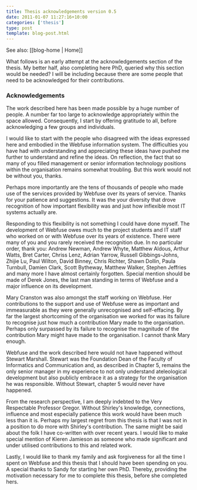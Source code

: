 ```yaml
---
title: Thesis acknowledgements version 0.5
date: 2011-01-07 11:27:16+10:00
categories: ['thesis']
type: post
template: blog-post.html
---
```


See also: [[blog-home | Home]]

What follows is an early attempt at the acknowledgements section of the thesis. My better half, also completing here PhD, queried why this section would be needed? I will be including because there are some people that need to be acknowledged for their contributions.

### Acknowledgements

The work described here has been made possible by a huge number of people. A number far too large to acknowledge appropriately within the space allowed. Consequently, I start by offering gratitude to all, before acknowledging a few groups and individuals.

I would like to start with the people who disagreed with the ideas expressed here and embodied in the Webfuse information system. The difficulties you have had with understanding and appreciating these ideas have pushed me further to understand and refine the ideas. On reflection, the fact that so many of you filled management or senior information technology positions within the organisation remains somewhat troubling. But this work would not be without you, thanks.

Perhaps more importantly are the tens of thousands of people who made use of the services provided by Webfuse over its years of service. Thanks for your patience and suggestions. It was the your diversity that drove recognition of how important flexibility was and just how inflexible most IT systems actually are.

Responding to this flexibility is not something I could have done myself. The development of Webfuse owes much to the project students and IT staff who worked on or with Webfuse over its years of existence. There were many of you and you rarely received the recognition due. In no particular order, thank you: Andrew Newman, Andrew Whyte, Matthew Aldous, Arthur Watts, Bret Carter, Chriss Lenz, Adrian Yarrow, Russell Gibbings-Johns, Zhijie Lu, Paul Wilton, David Binney, Chris Richter, Shawn Dollin, Paula Turnbull, Damien Clark, Scott Bytheway, Matthew Walker, Stephen Jeffries and many more I have almost certainly forgotten. Special mention should be made of Derek Jones, the last man standing in terms of Webfuse and a major influence on its development.

Mary Cranston was also amongst the staff working on Webfuse. Her contributions to the support and use of Webfuse were as important and immeasurable as they were generally unrecognised and self-effacing. By far the largest shortcoming of the organisation we worked for was its failure to recognise just how much a contribution Mary made to the organisation. Perhaps only surpassed by its failure to recognise the magnitude of the contribution Mary might have made to the organisation. I cannot thank Mary enough.

Webfuse and the work described here would not have happened without Stewart Marshall. Stewart was the Foundation Dean of the Faculty of Informatics and Communication and, as described in Chapter 5, remains the only senior manager in my experience to not only understand ateleological development but also publicly embrace it as a strategy for the organisation he was responsible. Without Stewart, chapter 5 would never have happened.

From the research perspective, I am deeply indebted to the Very Respectable Professor Gregor. Without Shirley's knowledge, connections, influence and most especially patience this work would have been much less than it is. Perhaps my largest regret from this thesis is that I was not in a position to do more with Shirley's contribution. The same might be said about the folk I have co-written with over recent years. I would like to make special mention of Kieren Jamieson as someone who made significant and under utilised contributions to this and related work.

Lastly, I would like to thank my family and ask forgiveness for all the time I spent on Webfuse and this thesis that I should have been spending on you. A special thanks to Sandy for starting her own PhD. Thereby, providing the motivation necessary for me to complete this thesis, before she completed hers.